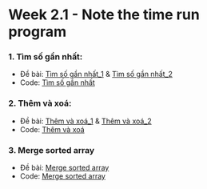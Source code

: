 # Week 2.1 - Note the time run program
### 1. Tìm số gần nhất:

  - Đề bài: [Tìm số gần nhất_1](https://github.com/trong-khanh-1109/CS114.L22.KHCL/blob/c183f793a22ed6ce9bccf22e8e2c7f386fb839f5/WeCode/Week%202.1%20-%20Note%20the%20time%20run%20program/Ti%CC%80m_so%CC%82%CC%81_ga%CC%82%CC%80n_nha%CC%82%CC%81t_1.png) & [Tìm số gần nhất_2](https://github.com/trong-khanh-1109/CS114.L22.KHCL/blob/c183f793a22ed6ce9bccf22e8e2c7f386fb839f5/WeCode/Week%202.1%20-%20Note%20the%20time%20run%20program/Ti%CC%80m_so%CC%82%CC%81_ga%CC%82%CC%80n_nha%CC%82%CC%81t_2.png)
  - Code: [Tìm số gần nhất](https://github.com/trong-khanh-1109/CS114.L22.KHCL/blob/9e3c78eb10ffcaef0ec69285403ee149542b1cb7/WeCode/Week%202.1%20-%20Note%20the%20time%20run%20program/T%C3%ACm_s%E1%BB%91_g%E1%BA%A7n_nh%E1%BA%A5t.py)

### 2. Thêm và xoá:
  
  - Đề bài: [Thêm và xoá_1](https://github.com/trong-khanh-1109/CS114.L22.KHCL/blob/1d6d1c12731ab4609ec5597d0221c0d2196473da/WeCode/Week%202.1%20-%20Note%20the%20time%20run%20program/The%CC%82m_va%CC%80_xoa%CC%81.png) & [Thêm và xoá_2](https://github.com/trong-khanh-1109/CS114.L22.KHCL/blob/1d6d1c12731ab4609ec5597d0221c0d2196473da/WeCode/Week%202.1%20-%20Note%20the%20time%20run%20program/Th%C3%AAm_v%C3%A0_xo%C3%A1.txt)
  - Code: [Thêm và xoá](https://github.com/trong-khanh-1109/CS114.L22.KHCL/blob/1d6d1c12731ab4609ec5597d0221c0d2196473da/WeCode/Week%202.1%20-%20Note%20the%20time%20run%20program/Th%C3%AAm_v%C3%A0_xo%C3%A1.py)

### 3. Merge sorted array

  - Đề bài: [Merge sorted array](https://github.com/trong-khanh-1109/CS114.L22.KHCL/blob/497bcb63bfae67a065ab8352647e6faf84e2c143/WeCode/Week%202.1%20-%20Note%20the%20time%20run%20program/Merge_sorted_array.txt)
  - Code: [Merge sorted array](https://github.com/trong-khanh-1109/CS114.L22.KHCL/blob/497bcb63bfae67a065ab8352647e6faf84e2c143/WeCode/Week%202.1%20-%20Note%20the%20time%20run%20program/Merge_sorted_array.py)
